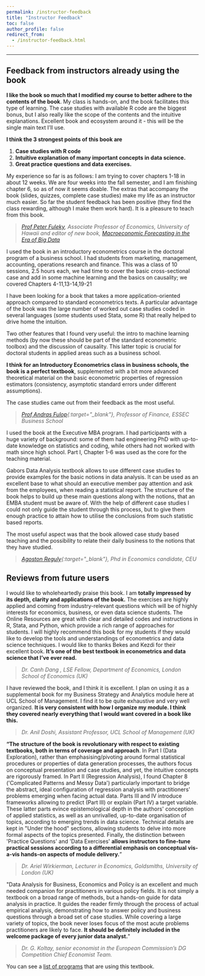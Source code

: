 ```yaml
---
permalink: /instructor-feedback
title: "Instructor Feedback"
toc: false
author_profile: false
redirect_from:
  - /instructor-feedback.html
---
```

___


## Feedback from instructors already using the book

**I like the book so much that I modified my course to better adhere to the contents of the book**. My class is hands-on, and the book facilitates this type of learning. The case studies with available R code are the biggest bonus, but I also really like the scope of the contents and the intuitive explanations. Excellent book and ecosystem around it - this will be the single main text I’ll use. 

**I think the 3 strongest points of this book are**
1. **Case studies with R code**
2. **Intuitive explanation of many important concepts in data science.**
3. **Great practice questions and data exercises.**

My experience so far is as follows: I am trying to cover chapters 1-18 in about 12 weeks. We are four weeks into the fall semester, and I am finishing chapter  6, so as of now it seems doable. The extras that accompany the book (slides, quizzes, complete case studies) make my life as an instructor much easier. So far the student feedback has been positive (they find the class rewarding, although I make them work hard). It is a pleasure to teach from this book.

>*[Prof Peter Fuleky](http://www2.hawaii.edu/~fuleky/), Associate Professor of Economics, University of Hawaii and editor of new book, [Macroeconomic Forecasting in the Era of Big Data](https://link.springer.com/book/10.1007%2F978-3-030-31150-6)*


I used the book in an introductory econometrics course in the doctoral program of a business school. I had students from marketing, management, accounting, operations research and finance.  This was a class of 10 sessions, 2.5 hours each, we had time to cover the basic cross-sectional case and add in some machine learning and the basics on causality; we covered Chapters 4-11,13-14,19-21

I have been looking for a book that takes a more application-oriented approach compared to standard econometrics texts. A particular advantage of the book was the large number of worked out case studies coded in several languages (some students used Stata, some R) that really helped to drive home the intuition. 

Two other features that I found very useful: the intro to machine learning methods (by now these should be part of the standard econometric toolbox)  and the discussion of causality. This latter topic is crucial for doctoral students in applied areas such as a business school.

**I think for an Introductory Econometrics class in business schools, the book is a perfect textbook**, supplemented with a bit more advanced theoretical material on the basic econometric properties of regression estimators (consistency, asymptotic standard errors under different assumptions).
 
The case studies came out from their feedback as the most useful. 

>*[Prof Andras Fulop](https://faculty.essec.edu/en/cv/en-fulop-andras/){:target="_blank"}, Professor of Finance, ESSEC Business School*




I used the book at the Executive MBA program. I had participants with a huge variety of background: some of them had engineering PhD with up-to-date knowledge on statistics and coding, while others had not worked with math since high school. Part I, Chapter 1-6 was used as the core for the teaching material.

Gabors Data Analysis textbook allows to use different case studies to provide examples for the basic notions in data analysis. It can be used as an excellent base to what should an executive member pay attention and ask from the employees, when reading a statistical report. The structure of the book helps to build up these main questions along with the notions, that an EMBA student must be aware of. With the help of different case studies I could not only guide the student through this process, but to give them enough practice to attain how to utilise the conclusions from such statistic based reports.

The most useful aspect was that the book allowed case study based teaching and the possibility to relate their daily business to the notions that they have studied.

>*[ Agoston Reguly](https://github.com/regulyagoston){:target="_blank"}, Phd in Economics candidate, CEU* 


## Reviews from future users

I would like to wholeheartedly praise this book. I am **totally impressed by its depth, clarity and applications of the book.** The exercises are highly applied and coming from industry-relevant questions which will be of highly interests for economics, business, or even data science students. The Online Resources are great with clear and detailed codes and instructions in R, Stata, and Python, which provide a rich range of approaches for students. I will highly recommend this book for my students if they would like to develop the tools and understandings of econometrics and data science techniques. I would like to thanks Bekes and Kezdi for their excellent book. **It’s one of the best textbook in econometrics and data science that I’ve ever read.** 

>*Dr. Canh Dang , LSE Fellow, Department of Economics, London School of Economics (UK)*

I have reviewed the book, and I think it is excellent. I plan on using it as a supplemental book for my Business Strategy and Analytics module here at UCL School of Management. I find it to be quite exhaustive and very well organized. **It is very consistent with how I organize my module. I think they covered nearly everything that I would want covered in a book like this.**

>*Dr. Anil Doshi, Assistant Professor, UCL School of Management (UK)*


**“The structure of the book is revolutionary with respect to existing textbooks, both in terms of coverage and approach**. In Part I (Data Exploration), rather than emphasising/pivoting around formal statistical procedures or properties of data generation processes, the authors focus on conceptual presentation and case studies, and yet, the intuitive concepts are rigorously framed. In Part II (Regression Analysis), I found Chapter 8 ('Complicated Patterns and Messy Data') particularly important to bridge the abstract, ideal configuration of regression analysis with practitioners' problems emerging when facing actual data. Parts III and IV introduce frameworks allowing to predict (Part III) or explain (Part IV) a target variable. These latter parts evince epistemological depth in the authors' conception of applied statistics, as well as an unrivalled, up-to-date organisation of topics, according to emerging trends in data science. Technical details are kept in "Under the hood" sections, allowing students to delve into more formal aspects of the topics presented. Finally, the distinction between 'Practice Questions' and 'Data Exercises' **allows instructors to fine-tune practical sessions according to a differential emphasis on conceptual vis-a-vis hands-on aspects of module delivery.**”

>*Dr. Ariel Wirkierman, Lecturer in Economics, Goldsmiths, University of London (UK)*



"Data Analysis for Business, Economics and Policy is an excellent and much needed companion for practitioners in various policy fields. It is not simply a textbook on a broad range of methods, but a hands-on guide for data analysis in practice. It guides the reader firmly through the process of actual empirical analysis, demonstrating how to answer policy and business questions through a broad set of case studies. While covering a large variety of topics, the book never loses focus of the most acute problems practitioners are likely to face. **It should be definitely included in the welcome package of every junior data analyst.**"

>*Dr. G. Koltay, senior economist in the European Commission’s DG Competition Chief Economist Team.*




You can see a [list of programs](/courses-using/) that are using this textbook.
